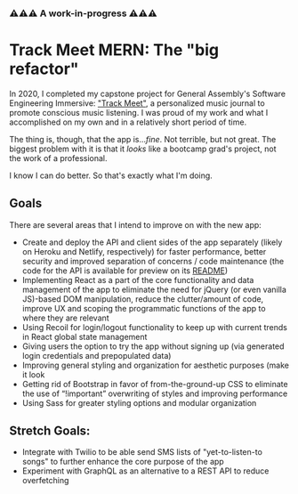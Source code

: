 ### ⚠⚠⚠ A work-in-progress ⚠⚠⚠
# Track Meet MERN: The "big refactor" 

In 2020, I completed my capstone project for General Assembly's Software Engineering Immersive: ["Track Meet"](https://github.com/danlehner/trackmeet), a personalized music journal to promote conscious music listening. I was proud of my work and what I accomplished on my own and in a relatively short period of time. 

The thing is, though, that the app is..._fine_. Not terrible, but not great. The biggest problem with it is that it _looks_ like a bootcamp grad's project, not the work of a professional. 

I know I can do better. So that's exactly what I'm doing.

## Goals 
There are several areas that I intend to improve on with the new app: 
 
* Create and deploy the API and client sides of the app separately (likely on Heroku and Netlify, respectively) for faster performance, better security and improved separation of concerns / code maintenance (the code for the API is available for preview on its [README](https://github.com/danlehner/trackmeet-mern-api))
* Implementing React as a part of the core functionality and data management of the app to eliminate the need for jQuery (or even vanilla JS)-based DOM manipulation, reduce the clutter/amount of code, improve UX and scoping the programmatic functions of the app to where they are relevant 
* Using Recoil for login/logout functionality to keep up with current trends in React global state management 
* Giving users the option to try the app without signing up (via generated login credentials and prepopulated data)
* Improving general styling and organization for aesthetic purposes (make it look 
* Getting rid of Bootstrap in favor of from-the-ground-up CSS to eliminate the use of “!important” overwriting of styles and improving performance
* Using Sass for greater styling options and modular organization 

## Stretch Goals: 

* Integrate with Twilio to be able send SMS lists of "yet-to-listen-to songs" to further enhance the core purpose of the app 
* Experiment with GraphQL as an alternative to a REST API to reduce overfetching